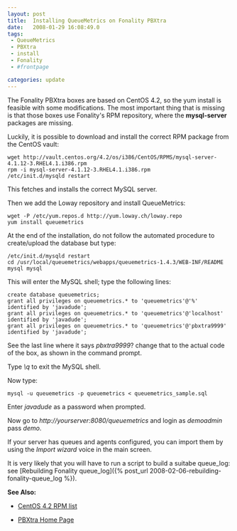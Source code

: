 ```yaml
---
layout: post
title:  Installing QueueMetrics on Fonality PBXtra
date:   2008-01-29 16:08:49.0
tags:
 - QueueMetrics
 - PBXtra
 - install
 - Fonality
 - #frontpage

categories: update
---
```


The Fonality PBXtra boxes are based on CentOS 4.2, so the yum install is feasible with some modifications. The most important thing that is missing is that those boxes use Fonality's RPM repository, where the **mysql-server**
 packages are missing.

Luckily, it is possible to download and install the correct RPM package from the CentOS vault:

    
    wget http://vault.centos.org/4.2/os/i386/CentOS/RPMS/mysql-server-4.1.12-3.RHEL4.1.i386.rpm
    rpm -i mysql-server-4.1.12-3.RHEL4.1.i386.rpm
    /etc/init.d/mysqld restart


This fetches and installs the correct MySQL server.

Then we add the Loway repository and install QueueMetrics:
    
    wget -P /etc/yum.repos.d http://yum.loway.ch/loway.repo
    yum install queuemetrics


At the end of the installation, do not follow the automated procedure to create/upload the database but type:

    
    /etc/init.d/mysqld restart
    cd /usr/local/queuemetrics/webapps/queuemetrics-1.4.3/WEB-INF/README
    mysql mysql


This will enter the MySQL shell; type the following lines:

    
    create database queuemetrics;
    grant all privileges on queuemetrics.* to 'queuemetrics'@'%' identified by 'javadude';
    grant all privileges on queuemetrics.* to 'queuemetrics'@'localhost' identified by 'javadude';
    grant all privileges on queuemetrics.* to 'queuemetrics'@'pbxtra9999' identified by 'javadude';


See the last line where it says *pbxtra9999*? change that to the actual code of the box, as shown in the command prompt.

Type *\q* to exit the MySQL shell.

Now type:

    
    mysql -u queuemetrics -p queuemetrics < queuemetrics_sample.sql


Enter *javadude* as a password when prompted.

Now go to *http://yourserver:8080/queuemetrics* and login as *demoadmin* pass *demo*.

If your server has queues and agents configured, you can import them by using the *Import wizard* voice in the main screen.

It is very likely that you will have to run a script to build a suitabe queue_log: see [Rebuilding Fonality queue_log]({% post_url 2008-02-06-rebuilding-fonality-queue_log %}).


**See Also:**


* [CentOS 4.2 RPM list](http://vault.centos.org/4.2/os/i386/CentOS/RPMS/)

* [PBXtra Home Page](http://www.fonality.com/pbxtra_features.html) 

